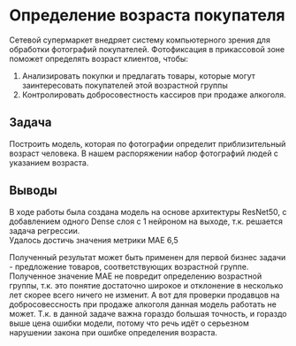 # Определение возраста покупателя

Сетевой супермаркет внедряет систему компьютерного зрения для обработки фотографий покупателей. Фотофиксация в прикассовой зоне поможет определять возраст клиентов, чтобы:

1) Анализировать покупки и предлагать товары, которые могут заинтересовать покупателей этой возрастной группы
2) Контролировать добросовестность кассиров при продаже алкоголя.

## Задача
Построить модель, которая по фотографии определит приблизительный возраст человека. В нашем распоряжении набор фотографий людей с указанием возраста.

## Выводы
В ходе работы была создана модель на основе архитектуры ResNet50, с добавлением одного Dense слоя с 1 нейроном на выходе, т.к. решается задача регрессии.  
Удалось достичь значения метрики MAE 6,5

Полученный результат может быть применен для первой бизнес задачи - предложение товаров, соответствующих возрастной группе. Полученное значение MAE не повредит определению возрастной группы, т.к. это понятие достаточно широкое и отклонение в несколько лет скорее всего ничего не изменит. А вот для проверки продавцов на добросовессность при продаже алкоголя данная модель работать не может. Т.к. в данной задаче важна гораздо большая точность, и гораздо выше цена ошибки модели, потому что речь идёт о серьезном нарушении закона при ошибке определения возраста.

